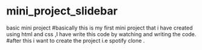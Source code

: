 # mini_project_slidebar
basic mini project
#basically this is my first mini project that i have created using html and css ,I have write this code by watching and writing the code.
#after this i want to create the project i.e spotify clone .
